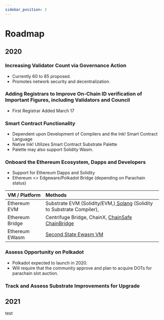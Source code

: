 ```yaml
---
sidebar_position: 3
---
```


# Roadmap

## 2020

### Increasing Validator Count via Governance Action

- Currently 60 to 85 proposed.
- Promotes network security and decentralization.

### Adding Registrars to Improve On-Chain ID verification of Important Figures, including Validators and Council

- First Registrar Added March 17

### Smart Contract Functionality

- Dependent upon Development of Compilers and the Ink! Smart Contract Language
- Native Ink! Utilizes Smart Contract Substrate Palette
- Palette may also support Solidity Wasm.

### Onboard the Ethereum Ecosystem, Dapps and Developers

- Support for Ethereum Dapps and Solidity
- Ethereum &lt;&gt; Edgeware/Polkadot Bridge \(depending on Parachain status\)

| VM / Platform   | Methods                                                                                                                  |
| :-------------- | :----------------------------------------------------------------------------------------------------------------------- |
| Ethereum EVM    | Substrate EVM \(Solidity/EVM,\)[ Solang](https://github.com/hyperledger-labs/solang) \(Solidity to Substrate Compiler\), |
| Ethereum Bridge | Centrifuge Bridge, ChainX, [ChainSafe ChainBridge](https://github.com/ChainSafe/ChainBridgeV2)                           |
| Ethereum EWasm  | [Second State Ewasm VM](https://github.com/second-state/substrate-ewasm)                                                 |

### Assess Opportunity on Polkadot

- Polkadot expected to launch in 2020.
- Will require that the community approve and plan to acquire DOTs for parachain slot auction.

### Track and Assess Substrate Improvements for Upgrade

## 2021
test
